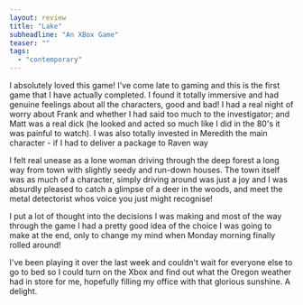 ```yaml
---
layout: review
title: "Lake"
subheadline: "An XBox Game"
teaser: ""
tags:
  - "contemporary"
---
```

I absolutely loved this game! I've come late to gaming and this is the first game that I have actually completed. I found it
totally immersive and had genuine feelings about all the characters, good and bad! I had a real night of worry about Frank and
whether I had said too much to the investigator; and Matt was a real dick (he looked and acted so much like I did in the 80's
it was painful to watch). I was also totally invested in Meredith the main character - if I had to deliver a package to Raven way

I felt real unease as a lone woman driving through the deep forest a long way from town with slightly seedy and run-down houses.
The town itself was as much of a character, simply driving around was just a joy and I was absurdly pleased to catch a glimpse
of a deer in the woods, and meet the metal detectorist whos voice you just might recognise!

I put a lot of thought into the decisions I was making and most of the way through the game I had a
pretty good idea of the choice
I was going to make at the end, only to change my mind when Monday morning finally rolled around!

I've been playing it over the
last week and couldn't wait for everyone else to go to bed so I could turn on the Xbox and find out what the Oregon weather
had in store for me, hopefully filling my office with that glorious sunshine. A delight.